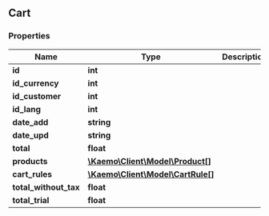 ## Cart

### Properties
Name | Type | Description | Notes
------------ | ------------- | ------------- | -------------
**id** | **int** |  | [optional] 
**id_currency** | **int** |  | [optional] 
**id_customer** | **int** |  | [optional] 
**id_lang** | **int** |  | [optional] 
**date_add** | **string** |  | [optional] 
**date_upd** | **string** |  | [optional] 
**total** | **float** |  | [optional] 
**products** | [**\Kaemo\Client\Model\Product[]**](#Product) |  | [optional] 
**cart_rules** | [**\Kaemo\Client\Model\CartRule[]**](#CartRule) |  | [optional] 
**total_without_tax** | **float** |  | [optional] 
**total_trial** | **float** |  | [optional] 


